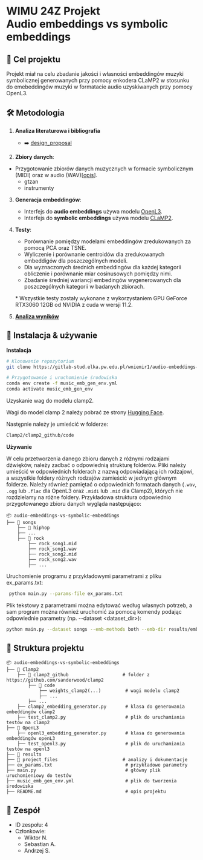 # WIMU 24Z Projekt <br> Audio embeddings vs symbolic embeddings 

## 📌 Cel projektu
Projekt miał na celu zbadanie jakości i własności embeddingów muzyki symbolicznej generowanych przy pomocy enkodera CLaMP2 w stosunku do emebeddingów muzyki w formatacie audio uzyskiwanych przy pomocy OpenL3. 

## 🛠️ Metodologia
1. **Analiza literaturowa i bibliografia** 
    - ➡️ [design_proposal](project_files/design_proposal.md)

2. **Zbiory danych**:
-  Przygotowanie zbiorów danych muzycznych w formacie symbolicznym (MIDI) oraz w audio (WAV)[[opis](project_files/analysis.md)].
    - gtzan
    - instrumenty

3. **Generacja embeddingów**:
   - Interfejs do **audio embeddings** używa modelu [OpenL3](https://github.com/marl/openl3).
   - Interfejs do **symbolic embeddings** używa modelu [CLaMP2](https://github.com/sanderwood/clamp2).

4. **Testy**:
    - Porównanie pomiędzy modelami embeddingów zredukowanych za pomocą PCA oraz TSNE.
    - Wyliczenie i porównanie centroidów dla zredukowanych embeddigów dla poszczególnych modeli.
    - Dla wyznaczonych średnich embeddingów dla każdej kategorii obliczenie i porównanie miar cosinusowych pomiędzy nimi.
    - Zbadanie średniej wariancji embedingów wygenerowanych dla poszczególnych kategorii w badanych zbiorach.

    \* Wszystkie testy zostały wykonane z wykorzystaniem GPU GeForce RTX3060 12GB od NVIDIA z cuda w wersji 11.2. 
5. **[Analiza wyników](project_files/analysis.md)**

## 🔧 Instalacja & używanie
**Instalacja**
```bash
# Klonowanie repozytorium
git clone https://gitlab-stud.elka.pw.edu.pl/wniemir1/audio-embeddings-vs-symbolic-embeddings.git

# Przygotowanie i uruchomienie środowiska
conda env create -f music_emb_gen_env.yml
conda activate music_emb_gen_env

```

Uzyskanie wag do modelu clamp2.

Wagi do model clamp 2 należy pobrać ze strony [Hugging Face](https://huggingface.co/sander-wood/clamp2/blob/main/weights_clamp2_h_size_768_lr_5e-05_batch_128_scale_1_t_length_128_t_model_FacebookAI_xlm-roberta-base_t_dropout_True_m3_True.pth).

Następnie należy je umieścić w folderze: 
```bash
Clamp2/clamp2_github/code
```

**Używanie**

W celu przetworzenia danego zbioru danych z różnymi rodzajami dźwięków, należy zadbać o odpowiednią strukturę folderów. Pliki należy umieścić w odpowiednich folderach z nazwą odpowiadającą ich rodzajowi, a wszystkie foldery różnych rodzajów zamieścić w jednym głównym folderze. Należy również pamiętać o odpowiednich formatach danych (`.wav`, `.ogg` lub `.flac` dla OpenL3 oraz `.midi` lub `.mid` dla Clamp2), których nie rozdzielamy na różne foldery. Przykładowa struktura odpowiednio przygotowanego zbioru danych wygląda następująco:
```
📦 audio-embeddings-vs-symbolic-embeddings
├── 📁 songs
    ├── 📁 hiphop
    ├── ...
    ├── 📁 rock
        ├── rock_song1.mid
        ├── rock_song1.wav
        ├── rock_song2.mid
        ├── rock_song2.wav
        ├── ...
```
Uruchomienie programu z przykładowymi parametrami z pliku ex_params.txt:
```bash
 python main.py --params-file ex_params.txt
```

Plik tekstowy z parametrami można edytować według własnych potrzeb, a sam program można również uruchomić za pomocą komendy podając odpowiednie parametry (np. --dataset \<dataset_dir\>):
```bash
python main.py --dataset songs --emb-methods both --emb-dir results/embeddings/songs --input-repr mel256 --embedding-size 512 --plot Plot both results/songs/plots --calc-metrics results/songs/plots results/songs/variance
```

## 📂 Struktura projektu
```
📦 audio-embeddings-vs-symbolic-embeddings
├── 📁 Clamp2
    ├── 📁 clamp2_github                    # folder z https://github.com/sanderwood/clamp2
        ├── 📁 code
            ├── weights_clamp2(...)         # wagi modelu clamp2
            ├── ...
        ├── ... 
    ├── clamp2_embedding_generator.py       # klasa do generowania embeddingów clamp2
    ├── test_clamp2.py                      # plik do uruchamiania testów na clamp2
├── 📁 OpenL3        
    ├── openl3_embedding_generator.py       # klasa do generowania embeddingów openL3
    ├── test_openl3.py                      # plik do uruchamiania testów na openl3
├── 📁 results                         
├── 📁 project_files                        # analizy i dokumentacje
├── ex_params.txt                           # przykładowe parametry
├── main.py                                 # główny plik uruchomieniowy do testów
├── music_emb_gen_env.yml                   # plik do tworzenia środowiska
├── README.md                               # opis projektu
```

## 🤝 Zespół

* ID zespołu: 4
* Członkowie: 
    * Wiktor N.
    * Sebastian A.
    * Andrzej S.


